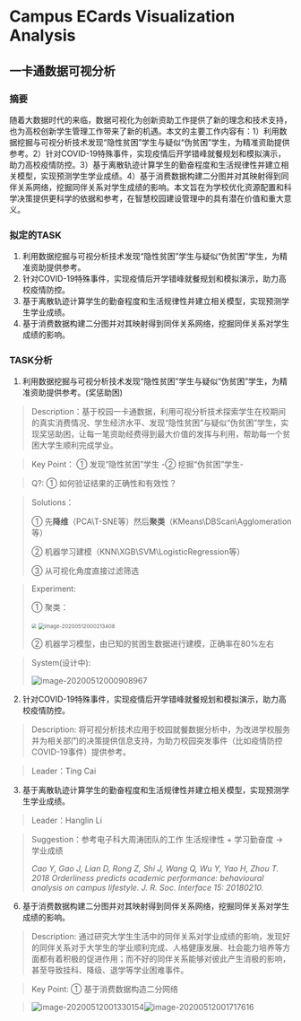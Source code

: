# Campus ECards Visualization Analysis
## 一卡通数据可视分析

### 摘要

随着大数据时代的来临，数据可视化为创新资助工作提供了新的理念和技术支持，也为高校创新学生管理工作带来了新的机遇。本文的主要工作内容有：1）利用数据挖掘与可视分析技术发现“隐性贫困”学生与疑似“伪贫困”学生，为精准资助提供参考。2）针对COVID-19特殊事件，实现疫情后开学错峰就餐规划和模拟演示，助力高校疫情防控。3）基于离散轨迹计算学生的勤奋程度和生活规律性并建立相关模型，实现预测学生学业成绩。4）基于消费数据构建二分图并对其映射得到同伴关系网络，挖掘同伴关系对学生成绩的影响。本文旨在为学校优化资源配置和科学决策提供更科学的依据和参考，在智慧校园建设管理中的具有潜在价值和重大意义。

### 拟定的TASK

1. 利用数据挖掘与可视分析技术发现“隐性贫困”学生与疑似“伪贫困”学生，为精准资助提供参考。 
2. 针对COVID-19特殊事件，实现疫情后开学错峰就餐规划和模拟演示，助力高校疫情防控。
3. 基于离散轨迹计算学生的勤奋程度和生活规律性并建立相关模型，实现预测学生学业成绩。 
4. 基于消费数据构建二分图并对其映射得到同伴关系网络，挖掘同伴关系对学生成绩的影响。

### TASK分析

1. 利用数据挖掘与可视分析技术发现“隐性贫困”学生与疑似“伪贫困”学生，为精准资助提供参考。(奖惩助困)

> Description：基于校园一卡通数据，利用可视分析技术探索学生在校期间的真实消费情况、学生经济水平、发现“隐性贫困”与疑似“伪贫困”学生，实现奖惩助困，让每一笔资助经费得到最大价值的发挥与利用，帮助每一个贫困大学生顺利完成学业。 

> Key Point： ① 发现“隐性贫困”学生   -② 挖掘“伪贫困”学生-

> Q?: ① 如何验证结果的正确性和有效性？

> Solutions：
>
> ① 先**降维**（PCA\T-SNE等）然后**聚类**（KMeans\DBScan\Agglomeration等）
>
> ② 机器学习建模（KNN\XGB\SVM\LogisticRegression等）
>
> ③ 从可视化角度直接过滤筛选

> Experiment:
>
> ① 聚类：
>
> <img src="../AppData/Roaming/Typora/typora-user-images/image-20200511235956553.png" style="zoom:50%;" />
>
> <img src="../AppData/Roaming/Typora/typora-user-images/image-20200512000213408.png" alt="image-20200512000213408" style="zoom:67%;" />
>
> ② 机器学习模型，由已知的贫困生数据进行建模，正确率在80%左右

> System(设计中):
>
> ![image-20200512000908967](../AppData/Roaming/Typora/typora-user-images/image-20200512000908967.png)

2. 针对COVID-19特殊事件，实现疫情后开学错峰就餐规划和模拟演示，助力高校疫情防控。

> Description: 将可视分析技术应用于校园就餐数据分析中，为改进学校服务并为相关部门的决策提供信息支持，为助力校园突发事件（比如疫情防控COVID-19事件）提供参考。

> Leader：Ting Cai

3. 基于离散轨迹计算学生的勤奋程度和生活规律性并建立相关模型，实现预测学生学业成绩。 

> Leader：Hanglin Li

> Suggestion：参考电子科大周涛团队的工作   生活规律性 + 学习勤奋度  -> 学业成绩 
>
> *Cao Y, Gao J, Lian D, Rong Z, Shi J, Wang Q, Wu Y, Yao H, Zhou T. 2018 Orderliness predicts academic performance: behavioural analysis on campus lifestyle. J. R. Soc. Interface 15: 20180210.*  


6. 基于消费数据构建二分图并对其映射得到同伴关系网络，挖掘同伴关系对学生成绩的影响。

> Description: 通过研究大学生生活中的同伴关系对学业成绩的影响，发现好的同伴关系对于大学生的学业顺利完成、人格健康发展、社会能力培养等方面都有着积极的促进作用；而不好的同伴关系能够对彼此产生消极的影响，甚至导致挂科、降级、退学等学业困难事件。

> Key Point: ① 基于消费数据构造二分网络  

> ![image-20200512001330154](../AppData/Roaming/Typora/typora-user-images/image-20200512001330154.png)![image-20200512001717616](../AppData/Roaming/Typora/typora-user-images/image-20200512001717616.png)  